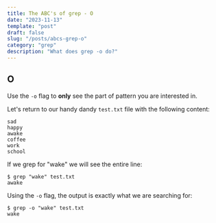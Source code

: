 ```yaml
---
title: The ABC's of grep - O
date: "2023-11-13"
template: "post"
draft: false
slug: "/posts/abcs-grep-o"
category: "grep"
description: "What does grep -o do?"
---
```

O
--

Use the `-o` flag to ​**only** see the part of pattern you are interested in.  

Let's return to our handy dandy `test.txt` file with the following content:
```
sad
happy
awake
coffee
work
school
```

If we grep for "wake" we will see the entire line:
```
$ grep "wake" test.txt
awake
```

Using the `-o` flag, the output is exactly what we are searching for:
```
$ grep -o "wake" test.txt
wake
```